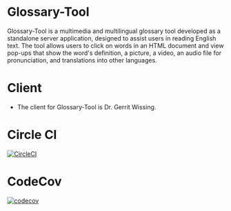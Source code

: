 # Glossary-Tool

Glossary-Tool is a multimedia and multilingual glossary tool developed as a standalone server application, designed to assist users in reading English text. The tool allows users to click on words in an HTML document and view pop-ups that show the word's definition, a picture, a video, an audio file for pronunciation, and translations into other languages.

# Client

- The client for Glossary-Tool is Dr. Gerrit Wissing.

# Circle CI

[![CircleCI](https://img.shields.io/circleci/build/github/0b10001/Glossary-Tool/main)](https://github.com/0b10001/Glossary-Tool.git)

# CodeCov

[![codecov](https://codecov.io/gh/0b10001/Glossary-Tool/branch/main/graph/badge.svg?token=GX0EGOHG5D)](https://codecov.io/gh/0b10001/Glossary-Tool)

